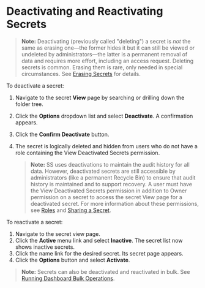[title]: # (Deactivating and Reactivating Secrets)
[tags]: # (Secret)
[priority]: # (1000)

# Deactivating and Reactivating Secrets

> **Note:** Deactivating (previously called "deleting") a secret is *not* the same as erasing one—the former hides it but it can still be viewed or undeleted by administrators—the latter is a permanent removal of data and requires more effort, including an access request. Deleting secrets is common. Erasing them is rare, only needed in special circumstances. See [Erasing Secrets](../erasing-secrets/index.md) for details.

To deactivate a secret:

1. Navigate to the secret **View** page by searching or drilling down the folder tree.

1. Click the **Options** dropdown list and select **Deactivate**. A confirmation appears.

1. Click the **Confirm Deactivate** button.

1. The secret is logically deleted and hidden from users who do not have a role containing the View Deactivated Secrets permission.

   > **Note:** SS uses deactivations to maintain the audit history for all data. However, deactivated secrets are still accessible by administrators (like a permanent Recycle Bin) to ensure that audit history is maintained and to support recovery. A user must have the View Deactivated Secrets permission in addition to Owner permission on a secret to access the secret View page for a deactivated secret. For more information about these permissions, see [Roles](../../../roles/index.md) and [Sharing a Secret](../sharing-secrets/index.md).

To reactivate a secret:

1. Navigate to the secret view page.
1. Click the **Active** menu link and select **Inactive**. The secret list now shows inactive secrets.
1. Click the name link for the desired secret. Its secret page appears.
1. Click the **Options** button and select **Activate**.

> **Note:** Secrets can also be deactivated and reactivated in bulk. See [Running Dashboard Bulk Operations](../../../application-administration/application-dashboard/index.md#running-dashboard-bulk-operations).

